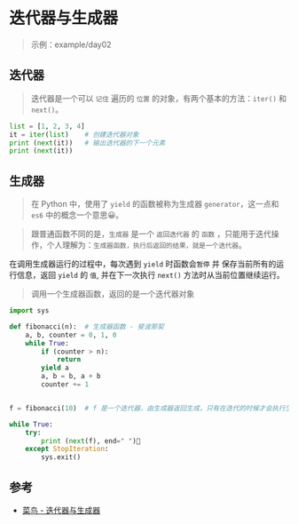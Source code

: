 # 迭代器与生成器

> 示例：example/day02

## 迭代器

> 迭代器是一个可以 `记住` 遍历的 `位置` 的对象，有两个基本的方法：`iter()` 和 `next()`。

```py
list = [1, 2, 3, 4]
it = iter(list)    # 创建迭代器对象
print (next(it))   # 输出迭代器的下一个元素
print (next(it))
```

## 生成器

> 在 Python 中，使用了 `yield` 的函数被称为生成器 `generator`，这一点和 `es6` 中的概念一个意思😀。

> 跟普通函数不同的是，`生成器` 是一个 `返回迭代器` 的 `函数` ，只能用于迭代操作，个人理解为：`生成器函数，执行后返回的结果，就是一个迭代器`。

在调用生成器运行的过程中，每次遇到 `yield` 时函数会`暂停` 并 保存当前所有的运行信息，返回 `yield` 的 `值`, 并在下一次执行 `next()` 方法时从当前位置继续运行。

> 调用一个生成器函数，返回的是一个迭代器对象

```py
import sys

def fibonacci(n):  # 生成器函数 - 斐波那契
    a, b, counter = 0, 1, 0
    while True:
        if (counter > n):
            return
        yield a
        a, b = b, a + b
        counter += 1


f = fibonacci(10)  # f 是一个迭代器，由生成器返回生成，只有在迭代的时候才会执行生成器里边的语句

while True:
    try:
        print (next(f), end=" ")
    except StopIteration:
        sys.exit()
```

## 参考

- [菜鸟 - 迭代器与生成器](http://www.runoob.com/python3/python3-iterator-generator.html)